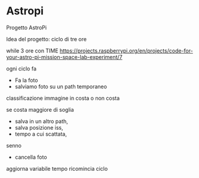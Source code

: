 # Astropi
Progetto AstroPi

Idea del progetto:
ciclo di tre ore

while 3 ore con TIME https://projects.raspberrypi.org/en/projects/code-for-your-astro-pi-mission-space-lab-experiment/7

ogni ciclo fa
- Fa la foto
- salviamo foto su un path temporaneo
	
classificazione immagine in costa o non costa

se costa maggiore di soglia
- salva in un altro path,
- salva posizione iss,
- tempo a cui scattata,
	
senno
- cancella foto

aggiorna variabile tempo
ricomincia ciclo
